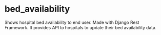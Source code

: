 # bed_availability
Shows hospital bed availability to end user. Made with Django Rest Framework. It provides API to hospitals to update their bed availability data.
